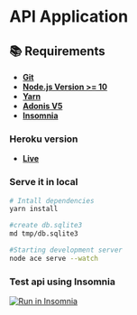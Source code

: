 # API Application

## :books: Requirements
- [**Git**](https://git-scm.com/)
- [**Node.js Version >= 10**](https://nodejs.org/en/)
- [**Yarn**](https://yarnpkg.com/)
- [**Adonis V5**](https://preview.adonisjs.com/guides/quick-start/)
- [**Insomnia**](https://insomnia.rest/download/)

### Heroku version

- [**Live**](https://app-minas.herokuapp.com/)

### Serve it in local
```bash
# Intall dependencies
yarn install

#create db.sqlite3
md tmp/db.sqlite3

#Starting development server
node ace serve --watch
```

### Test api using Insomnia

<a href="https://insomnia.rest/run/?label=MinasBackend&uri=https://raw.githubusercontent.com/edrdesigner/backend-minas-adonis/master/docs/Insomnia.json" target="_blank"><img src="https://insomnia.rest/images/run.svg" alt="Run in Insomnia"></a>

